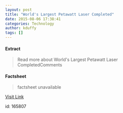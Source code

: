 ```yaml
---
layout: post
title: "World's Largest Petawatt Laser Completed"
date: 2015-08-06 17:38:41
categories: Technology
author: kduffy
tags: []
---
```



#### Extract
>Read more about World&#039;s Largest Petawatt Laser CompletedComments

#### Factsheet
>factsheet unavailable

[Visit Link](http://www.pddnet.com/news/2015/08/worlds-largest-petawatt-laser-completed)

id:  165807
